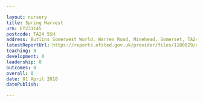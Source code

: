 ```yaml
---

layout: nursery
title: Spring Harvest
urn: EY231145
postcode: TA24 5SH
address: Butlins Somerwest World, Warren Road, Minehead, Somerset, TA24 5SH
latestReportUrl: https://reports.ofsted.gov.uk/provider/files/1180829/urn/EY231145.pdf
teaching: 0
development: 0
leadership: 0
outcomes: 0
overall: 0
date: 01 April 2018 
datePublish: 

---
```

